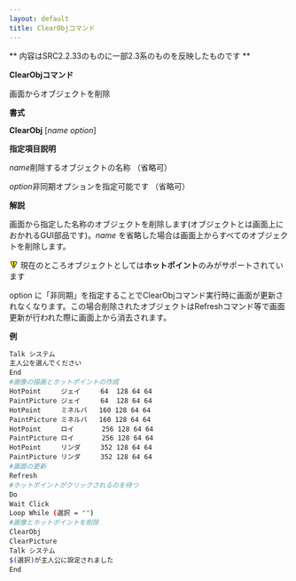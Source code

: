 ```yaml
---
layout: default
title: ClearObjコマンド
---
```

** 内容はSRC2.2.33のものに一部2.3系のものを反映したものです **

**ClearObjコマンド**

画面からオブジェクトを削除

**書式**

**ClearObj** [*name* *option*]

**指定項目説明**

*name*削除するオブジェクトの名称 （省略可）

*option*非同期オプションを指定可能です （省略可）

**解説**

画面から指定した名称のオブジェクトを削除します(オブジェクトとは画面上におかれるGUI部品です)。*name* を省略した場合は画面上からすべてのオブジェクトを削除します。

![](./images/bm0.gif) 現在のところオブジェクトとしては**ホットポイント**のみがサポートされています

option に「非同期」を指定することでClearObjコマンド実行時に画面が更新されなくなります。この場合削除されたオブジェクトはRefreshコマンド等で画面更新が行われた際に画面上から消去されます。

**例**
```sh
Talk システム
主人公を選んでください
End
#画像の描画とホットポイントの作成
HotPoint     ジェイ     64  128 64 64
PaintPicture ジェイ     64  128 64 64
HotPoint     ミネルバ   160 128 64 64
PaintPicture ミネルバ   160 128 64 64
HotPoint     ロイ       256 128 64 64
PaintPicture ロイ       256 128 64 64
HotPoint     リンダ     352 128 64 64
PaintPicture リンダ     352 128 64 64
#画面の更新
Refresh
#ホットポイントがクリックされるのを待つ
Do
Wait Click
Loop While (選択 = "")
#画像とホットポイントを削除
ClearObj
ClearPicture
Talk システム
$(選択)が主人公に設定されました
End
```

